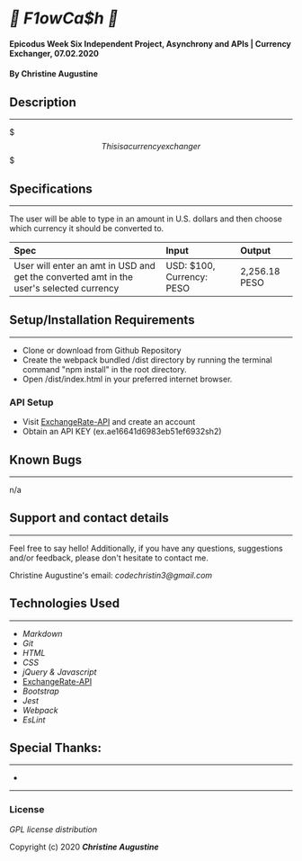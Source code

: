 # _💸 F1owCa$h 💸_

#### Epicodus Week Six Independent Project, Asynchrony and APIs | Currency Exchanger, 07.02.2020

#### By **Christine Augustine**


## Description
----

$$$ This is a currency exchanger $$$ 

## Specifications
----

The user will be able to type in an amount in U.S. dollars and then choose which currency it should be converted to. 

| Spec | Input | Output |
| :-------------     | :------------- | :------------- |
| User will enter an amt in USD and get the converted amt in the user's selected currency | USD: $100, Currency: PESO | 2,256.18 PESO


## Setup/Installation Requirements

---

* Clone or download from Github Repository 
* Create the webpack bundled /dist directory by running the terminal command "npm install" in the root directory.
* Open /dist/index.html in your preferred internet browser.

### API Setup

* Visit [ExchangeRate-API](https://www.exchangerate-api.com/) and create an account
* Obtain an API KEY (ex.ae16641d6983eb51ef6932sh2)

## Known Bugs

---

n/a



## Support and contact details

---

Feel free to say hello! Additionally, if you have any questions, suggestions and/or feedback, please don't hesitate to contact me.

Christine Augustine's email:
_codechristin3@gmail.com_


## Technologies Used
---

* _Markdown_
* _Git_
* _HTML_
* _CSS_
* _jQuery & Javascript_
* [ExchangeRate-API](https://www.exchangerate-api.com/)
* _Bootstrap_  
* _Jest_
* _Webpack_
* _EsLint_

## Special Thanks:
---

*

----
### License

*GPL license distribution*

Copyright (c) 2020 **_Christine Augustine_**
